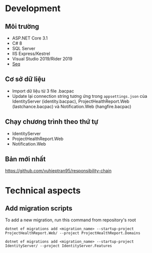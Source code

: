 # Development
## Môi trường
- ASP.NET Core 3.1
- C# 8
- SQL Server
- IIS Express/Kestrel
- Visual Studio 2019/Rider 2019
- [Seq](https://datalust.co/seq)

## Cơ sở dữ liệu
- Import dữ liệu từ 3 file .bacpac
- Update lại connection string tương ứng trong `appsettings.json` của IdentityServer (identity.bacpac), ProjectHealthReport.Web (lastchance.bacpac) và Notification.Web (hangfire.bacpac)

## Chạy chương trình theo thứ tự
- IdentityServer
- ProjectHealthReport.Web
- Notification.Web

## Bản mới nhất
https://github.com/vuhieptran95/responsibility-chain

# Technical aspects 

## Add migration scripts
To add a new migration, run this command from repository's root

```
dotnet ef migrations add <migration_name> --startup-project ProjectHealthReport.Web/ --project ProjectHealthReport.Domains
```

```
dotnet ef migrations add <migration_name> --startup-project IdentityServer/ --project IdentityServer.Features
```

